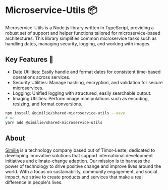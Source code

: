 # Microservice-Utils 📦

Microservice-Utils is a Node.js library written in TypeScript, providing a robust set of support and helper functions tailored for microservice-based architectures. This library simplifies common microservice tasks such as handling dates, managing security, logging, and working with images.
## Key Features 🚀
* Date Utilities: Easily handle and format dates for consistent time-based operations across services.
*	Security Utilities: Manage hashing, encryption, and validation for secure microservices.
*	Logging: Unified logging with structured, easily searchable output.
*	Imaging Utilities: Perform image manipulations such as encoding, resizing, and format conversions.

```bash
npm install @similie/shared-microservice-utils --save
# or
yarn add @similie/shared-microservice-utils
```
## About
[Similie](https://similie.com) is a technology company based out of Timor-Leste, dedicated to developing innovative solutions that support international development initiatives and climate-change adaption. Our mission is to harness the power of technology to drive positive change and improve lives around the world. With a focus on sustainability, community engagement, and social impact, we strive to create products and services that make a real difference in people's lives.
